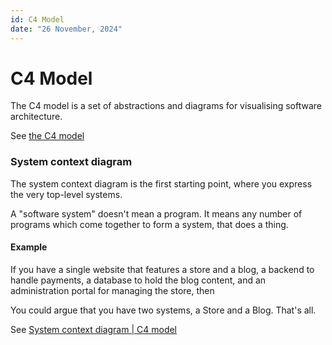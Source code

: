```yaml
---
id: C4 Model
date: "26 November, 2024"
---
```


# C4 Model

The C4 model is a set of abstractions and diagrams for visualising software architecture.

See [the C4 model](https://c4model.com/)

### System context diagram

The system context diagram is the first starting point, where you express the very top-level systems.

A "software system" doesn't mean a program. It means any number of programs which come together to form a system, that does a thing.

#### Example

If you have a single website that features a store and a blog, a backend to handle payments, a database to hold the blog content, and an administration portal for managing the store, then

You could argue that you have two systems, a Store and a Blog. That's all.

See [System context diagram | C4 model](https://c4model.com/diagrams/system-context)
